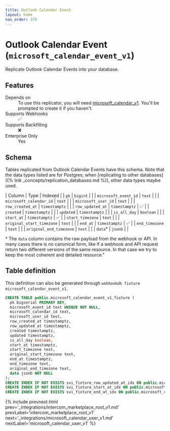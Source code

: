 ```yaml
---
title: Outlook Calendar Event
layout: home
nav_order: 370
---
```


# Outlook Calendar Event (`microsoft_calendar_event_v1`)

Replicate Outlook Calendar Events into your database.

## Features

<dl>
<dt>Depends on</dt>
<dd>To use this replicator, you will need <a href="{% link _integrations/microsoft_calendar_v1.md %}">microsoft_calendar_v1</a>. You'll be prompted to create it if you haven't.</dd>

<dt>Supports Webhooks</dt>
<dd>✅</dd>
<dt>Supports Backfilling</dt>
<dd>❌</dd>
<dt>Enterprise Only</dt>
<dd>Yes</dd>

</dl>

## Schema

Tables replicated from Outlook Calendar Events have this schema.
Note that the data types listed are for Postgres;
when [replicating to other databases]({% link _concepts/replication_databases.md %}),
other data types maybe used.

| Column | Type | Indexed |
| `pk` | `bigint` |  |
| `microsoft_event_id` | `text` |  |
| `microsoft_calendar_id` | `text` |  |
| `microsoft_user_id` | `text` |  |
| `row_created_at` | `timestamptz` |  |
| `row_updated_at` | `timestamptz` | ✅ |
| `created` | `timestamptz` |  |
| `updated` | `timestamptz` |  |
| `is_all_day` | `boolean` |  |
| `start_at` | `timestamptz` | ✅ |
| `start_timezone` | `text` |  |
| `original_start_timezone` | `text` |  |
| `end_at` | `timestamptz` | ✅ |
| `end_timezone` | `text` |  |
| `original_end_timezone` | `text` |  |
| `data`* | `jsonb` |  |

<span class="fs-3">* The `data` column contains the raw payload from the webhook or API.
In many cases there is no canonical form, like if a webhook and API request return
two different versions of the same resource.
In that case we try to keep the most coherent and detailed resource."</span>

## Table definition

This definition can also be generated through `webhookdb fixture microsoft_calendar_event_v1`.

```sql
CREATE TABLE public.microsoft_calendar_event_v1_fixture (
  pk bigserial PRIMARY KEY,
  microsoft_event_id text UNIQUE NOT NULL,
  microsoft_calendar_id text,
  microsoft_user_id text,
  row_created_at timestamptz,
  row_updated_at timestamptz,
  created timestamptz,
  updated timestamptz,
  is_all_day boolean,
  start_at timestamptz,
  start_timezone text,
  original_start_timezone text,
  end_at timestamptz,
  end_timezone text,
  original_end_timezone text,
  data jsonb NOT NULL
);
CREATE INDEX IF NOT EXISTS svi_fixture_row_updated_at_idx ON public.microsoft_calendar_event_v1_fixture (row_updated_at);
CREATE INDEX IF NOT EXISTS svi_fixture_start_at_idx ON public.microsoft_calendar_event_v1_fixture (start_at);
CREATE INDEX IF NOT EXISTS svi_fixture_end_at_idx ON public.microsoft_calendar_event_v1_fixture (end_at);
```

{% include prevnext.html prev='_integrations/intercom_marketplace_root_v1.md' prevLabel='intercom_marketplace_root_v1' next='_integrations/microsoft_calendar_user_v1.md' nextLabel='microsoft_calendar_user_v1' %}
